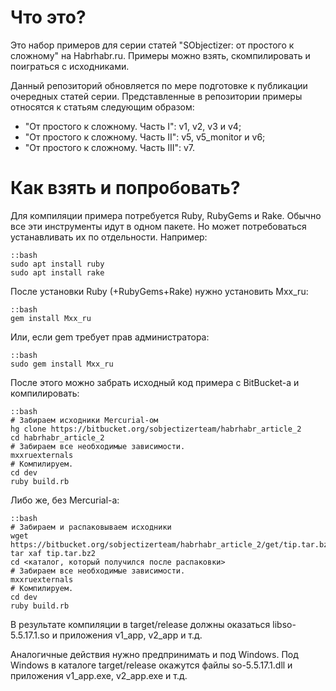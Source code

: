 # Что это?

Это набор примеров для серии статей "SObjectizer: от простого к сложному" на Habrhabr.ru. Примеры можно взять, скомпилировать и поиграться с исходниками.

Данный репозиторий обновляется по мере подготовке к публикации очередных статей серии. Представленные в репозитории примеры относятся к статьям следующим образом:

- "От простого к сложному. Часть I": v1, v2, v3 и v4;
- "От простого к сложному. Часть II": v5, v5_monitor и v6;
- "От простого к сложному. Часть III": v7.

# Как взять и попробовать?

Для компиляции примера потребуется Ruby, RubyGems и Rake. Обычно все эти инструменты идут в одном пакете. Но может потребоваться устанавливать их по отдельности. Например:
~~~~~
::bash
sudo apt install ruby
sudo apt install rake
~~~~~
После установки Ruby (+RubyGems+Rake) нужно установить Mxx_ru:
~~~~~
::bash
gem install Mxx_ru
~~~~~
Или, если gem требует прав администратора:
~~~~~
::bash
sudo gem install Mxx_ru
~~~~~
После этого можно забрать исходный код примера с BitBucket-а и компилировать:
~~~~~
::bash
# Забираем исходники Mercurial-ом
hg clone https://bitbucket.org/sobjectizerteam/habrhabr_article_2
cd habrhabr_article_2
# Забираем все необходимые зависимости.
mxxruexternals
# Компилируем.
cd dev
ruby build.rb
~~~~~
Либо же, без Mercurial-а:
~~~~~
::bash
# Забираем и распаковываем исходники
wget https://bitbucket.org/sobjectizerteam/habrhabr_article_2/get/tip.tar.bz2
tar xaf tip.tar.bz2
cd <каталог, который получился после распаковки>
# Забираем все необходимые зависимости.
mxxruexternals
# Компилируем.
cd dev
ruby build.rb
~~~~~
В результате компиляции в target/release должны оказаться libso-5.5.17.1.so и приложения v1_app, v2_app и т.д.

Аналогичные действия нужно предпринимать и под Windows. Под Windows в каталоге target/release окажутся файлы so-5.5.17.1.dll и приложения v1_app.exe, v2_app.exe и т.д.